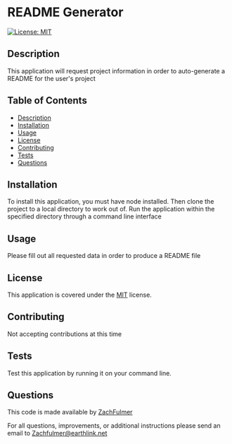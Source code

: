 # README Generator
[![License: MIT](https://img.shields.io/badge/License-MIT-yellow.svg)](https://opensource.org/licenses/MIT)

## Description
This application will request project information in order to auto-generate a README for the user's project

## Table of Contents
- [Description](#description)
- [Installation](#installation)
- [Usage](#usage)
- [License](#license)
- [Contributing](#contributing)
- [Tests](#tests) 
- [Questions](#questions)

## Installation
To install this application, you must have node installed. Then clone the project to a local directory to work out of. Run the application within the specified directory through a command line interface

## Usage
Please fill out all requested data in order to produce a README file

## License
This application is covered under the [MIT](https://choosealicense.com/licenses/mit/) license.

## Contributing
Not accepting contributions at this time

## Tests
Test this application by running it on your command line.

## Questions
This code is made available by [ZachFulmer](https://github.com/ZachFulmer)

For all questions, improvements, or additional instructions please send an email to Zachfulmer@earthlink.net
